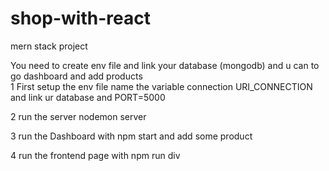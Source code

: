 # shop-with-react
mern stack project


You need to create env file and link your database (mongodb) and u can to go dashboard and add products  
1 First setup the env file name the variable connection URI_CONNECTION and link ur database and PORT=5000

2 run the server nodemon server

3 run the Dashboard with npm start and add some product 

4 run the frontend page with npm run div
